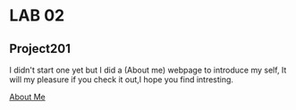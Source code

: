 # LAB 02
## Project201
I didn't start one yet but I did a (About me) webpage to introduce my self, It will my pleasure if you check it out,I hope you find intresting.

[About Me]()
